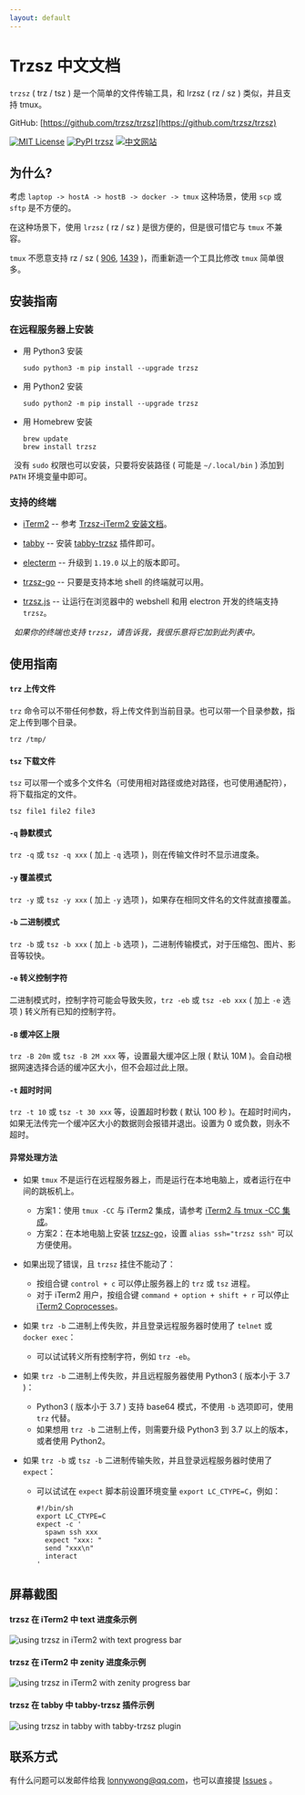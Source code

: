 ```yaml
---
layout: default
---
```


# Trzsz 中文文档

`trzsz` ( trz / tsz ) 是一个简单的文件传输工具，和 lrzsz ( rz / sz ) 类似，并且支持 tmux。

GitHub: [https://github.com/trzsz/trzsz](https://github.com/trzsz/trzsz)

[![MIT License](https://img.shields.io/badge/license-MIT-green.svg?style=flat)](https://choosealicense.com/licenses/mit/)
[![PyPI trzsz](https://img.shields.io/pypi/v/trzsz?style=flat)](https://pypi.python.org/pypi/trzsz/)
[![中文网站](https://img.shields.io/badge/%E4%B8%AD%E6%96%87-%E7%BD%91%E7%AB%99-blue?style=flat)](https://trzsz.github.io/cn/)


## 为什么?

考虑 `laptop -> hostA -> hostB -> docker -> tmux` 这种场景，使用 `scp` 或 `sftp` 是不方便的。

在这种场景下，使用 `lrzsz` ( rz / sz ) 是很方便的，但是很可惜它与 `tmux` 不兼容。

`tmux` 不愿意支持 rz / sz ( [906](https://github.com/tmux/tmux/issues/906), [1439](https://github.com/tmux/tmux/issues/1439) )，而重新造一个工具比修改 `tmux` 简单很多。


## 安装指南

### 在远程服务器上安装

* 用 Python3 安装
  ```
  sudo python3 -m pip install --upgrade trzsz
  ```

* 用 Python2 安装
  ```
  sudo python2 -m pip install --upgrade trzsz
  ```

* 用 Homebrew 安装
  ```
  brew update
  brew install trzsz
  ```

<!--
* 用 Node.js 安装
  *Under development ...*

* 用 APT 安装
  *Under development ...*
-->

&nbsp;&nbsp;没有 `sudo` 权限也可以安装，只要将安装路径 ( 可能是 `~/.local/bin` ) 添加到 `PATH` 环境变量中即可。


### 支持的终端

* [iTerm2](https://iterm2.com/) -- 参考 [Trzsz-iTerm2 安装文档](https://trzsz.github.io/cn/iterm2)。

* [tabby](https://tabby.sh/) -- 安装 [tabby-trzsz](https://github.com/trzsz/tabby-trzsz) 插件即可。

* [electerm](https://electerm.github.io/electerm/) -- 升级到 `1.19.0` 以上的版本即可。

* [trzsz-go](https://github.com/trzsz/trzsz-go) -- 只要是支持本地 shell 的终端就可以用。

* [trzsz.js](https://github.com/trzsz/trzsz.js) -- 让运行在浏览器中的 webshell 和用 electron 开发的终端支持 `trzsz`。

&nbsp;&nbsp;*如果你的终端也支持 `trzsz`，请告诉我，我很乐意将它加到此列表中。*


## 使用指南

#### `trz` 上传文件

`trz` 命令可以不带任何参数，将上传文件到当前目录。也可以带一个目录参数，指定上传到哪个目录。
```
trz /tmp/
```


#### `tsz` 下载文件

`tsz` 可以带一个或多个文件名（可使用相对路径或绝对路径，也可使用通配符），将下载指定的文件。
```
tsz file1 file2 file3
```


#### `-q` 静默模式

`trz -q` 或 `tsz -q xxx` ( 加上 `-q` 选项 )，则在传输文件时不显示进度条。


#### `-y` 覆盖模式

`trz -y` 或 `tsz -y xxx` ( 加上 `-y` 选项 )，如果存在相同文件名的文件就直接覆盖。


#### `-b` 二进制模式
`trz -b` 或 `tsz -b xxx` ( 加上 `-b` 选项 )，二进制传输模式，对于压缩包、图片、影音等较快。


#### `-e` 转义控制字符
二进制模式时，控制字符可能会导致失败，`trz -eb` 或 `tsz -eb xxx` ( 加上 `-e` 选项 ) 转义所有已知的控制字符。


#### `-B` 缓冲区上限
`trz -B 20m` 或 `tsz -B 2M xxx` 等，设置最大缓冲区上限 ( 默认 10M )。会自动根据网速选择合适的缓冲区大小，但不会超过此上限。


#### `-t` 超时时间
`trz -t 10` 或 `tsz -t 30 xxx` 等，设置超时秒数 ( 默认 100 秒 )。在超时时间内，如果无法传完一个缓冲区大小的数据则会报错并退出。设置为 0 或负数，则永不超时。


#### 异常处理方法
* 如果 `tmux` 不是运行在远程服务器上，而是运行在本地电脑上，或者运行在中间的跳板机上。
  * 方案1：使用 `tmux -CC` 与 iTerm2 集成，请参考 [iTerm2 与 tmux -CC 集成](https://trzsz.github.io/cn/tmuxcc)。
  * 方案2：在本地电脑上安装 [trzsz-go](https://github.com/trzsz/trzsz-go)，设置 `alias ssh="trzsz ssh"` 可以方便使用。

* 如果出现了错误，且 `trzsz` 挂住不能动了：
  * 按组合键 `control + c` 可以停止服务器上的 `trz` 或 `tsz` 进程。
  * 对于 iTerm2 用户，按组合键 `command + option + shift + r` 可以停止 [iTerm2 Coprocesses](https://iterm2.com/documentation-coprocesses.html)。

* 如果 `trz -b` 二进制上传失败，并且登录远程服务器时使用了 `telnet` 或 `docker exec`：
  * 可以试试转义所有控制字符，例如 `trz -eb`。

* 如果 `trz -b` 二进制上传失败，并且远程服务器使用 Python3 ( 版本小于 3.7 )：
  * Python3 ( 版本小于 3.7 ) 支持 base64 模式，不使用 `-b` 选项即可，使用 `trz` 代替。
  * 如果想用 `trz -b` 二进制上传，则需要升级 Python3 到 3.7 以上的版本，或者使用 Python2。

* 如果 `trz -b` 或 `tsz -b` 二进制传输失败，并且登录远程服务器时使用了 `expect`：
  * 可以试试在 `expect` 脚本前设置环境变量 `export LC_CTYPE=C`，例如：
    ```
    #!/bin/sh
    export LC_CTYPE=C
    expect -c '
      spawn ssh xxx
      expect "xxx: "
      send "xxx\n"
      interact
    '
    ```


## 屏幕截图

#### trzsz 在 iTerm2 中 text 进度条示例

  ![using trzsz in iTerm2 with text progress bar](https://trzsz.github.io/images/iterm2_text.gif)


#### trzsz 在 iTerm2 中 zenity 进度条示例

  ![using trzsz in iTerm2 with zenity progress bar](https://trzsz.github.io/images/iterm2_zenity.gif)


#### trzsz 在 tabby 中 tabby-trzsz 插件示例

  ![using trzsz in tabby with tabby-trzsz plugin](https://trzsz.github.io/images/tabby_trzsz.gif)


## 联系方式

有什么问题可以发邮件给我 <lonnywong@qq.com>，也可以直接提 [Issues](https://github.com/trzsz/trzsz/issues) 。
